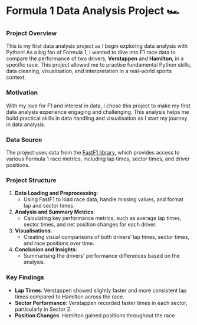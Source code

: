 # Formula 1 Data Analysis Project 🏎️

### Project Overview

This is my first data analysis project as I begin exploring data analysis with Python! As a big fan of Formula 1, I wanted to dive into F1 race data to compare the performance of two drivers, **Verstappen** and **Hamilton**, in a specific race. This project allowed me to practise fundamental Python skills, data cleaning, visualisation, and interpretation in a real-world sports context.

### Motivation

With my love for F1 and interest in data, I chose this project to make my first data analysis experience engaging and challenging. This analysis helps me build practical skills in data handling and visualisation as I start my journey in data analysis.

### Data Source

The project uses data from the [FastF1 library](https://theoehrly.github.io/Fast-F1/), which provides access to various Formula 1 race metrics, including lap times, sector times, and driver positions.

### Project Structure

1. **Data Loading and Preprocessing**:
   - Using FastF1 to load race data, handle missing values, and format lap and sector times.
2. **Analysis and Summary Metrics**:
   - Calculating key performance metrics, such as average lap times, sector times, and net position changes for each driver.
3. **Visualisations**:
   - Creating visual comparisons of both drivers’ lap times, sector times, and race positions over time.
4. **Conclusion and Insights**:
   - Summarising the drivers' performance differences based on the analysis.

### Key Findings

- **Lap Times**: Verstappen showed slightly faster and more consistent lap times compared to Hamilton across the race.
- **Sector Performance**: Verstappen recorded faster times in each sector, particularly in Sector 2.
- **Position Changes**: Hamilton gained positions throughout the race

